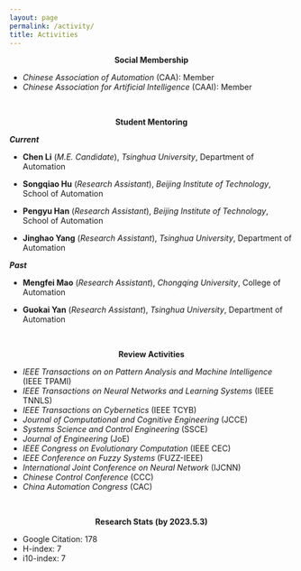 ```yaml
---
layout: page
permalink: /activity/
title: Activities
---
```



**<center> Social Membership </center>**

* *Chinese Association of Automation* (CAA): Member
* *Chinese Association for Artificial Intelligence* (CAAI): Member

&nbsp;

**<center> Student Mentoring</center>**

***Current***

* **Chen Li** (*M.E. Candidate*), *Tsinghua University*, Department of Automation

* **Songqiao Hu** (*Research Assistant*), *Beijing Institute of Technology*, School of Automation

* **Pengyu Han** (*Research Assistant*), *Beijing Institute of Technology*, School of Automation

* **Jinghao Yang** (*Research Assistant*), *Tsinghua University*, Department of Automation

***Past***

* **Mengfei Mao** (*Research Assistant*), *Chongqing University*, College of Automation

* **Guokai Yan** (*Research Assistant*), *Tsinghua University*, Department of Automation

&nbsp;

**<center> Review Activities </center>**

* *IEEE Transactions on on Pattern Analysis and Machine Intelligence* (IEEE TPAMI) 
* *IEEE Transactions on Neural Networks and Learning Systems* (IEEE TNNLS) 
* *IEEE Transactions on Cybernetics* (IEEE TCYB)
* *Journal of Computational and Cognitive Engineering* (JCCE)
* *Systems Science and Control Engineering* (SSCE)
* *Journal of Engineering* (JoE)
* *IEEE Congress on Evolutionary Computation* (IEEE CEC) 
* *IEEE Conference on Fuzzy Systems* (FUZZ-IEEE) 
* *International Joint Conference on Neural Network* (IJCNN) 
* *Chinese Control Conference* (CCC)
* *China Automation Congress* (CAC)

&nbsp;

**<center> Research Stats (by 2023.5.3)</center>**

* Google Citation: 178
* H-index: 7 
* i10-index: 7
